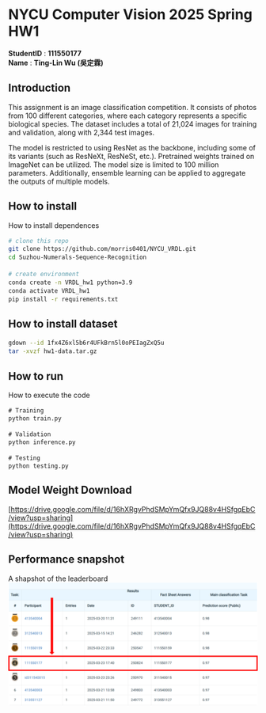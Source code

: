 # NYCU Computer Vision 2025 Spring HW1
**StudentID** : **111550177** \
**Name** : **Ting-Lin Wu (吳定霖)**

## Introduction
This assignment is an image classification competition. It consists of photos from 100 different categories, where each category represents a specific biological species. The dataset includes a total of 21,024 images for training and validation, along with 2,344 test images.

The model is restricted to using ResNet as the backbone, including some of its variants (such as ResNeXt, ResNeSt, etc.). Pretrained weights trained on ImageNet can be utilized. The model size is limited to 100 million parameters. Additionally, ensemble learning can be applied to aggregate the outputs of multiple models.


## How to install
How to install dependences
```bash
# clone this repo
git clone https://github.com/morris0401/NYCU_VRDL.git
cd Suzhou-Numerals-Sequence-Recognition

# create environment
conda create -n VRDL_hw1 python=3.9
conda activate VRDL_hw1
pip install -r requirements.txt
```

## How to install dataset
```bash
gdown --id 1fx4Z6xl5b6r4UFkBrn5l0oPEIagZxQ5u
tar -xvzf hw1-data.tar.gz
```

## How to run
How to execute the code
```
# Training
python train.py

# Validation
python inference.py

# Testing
python testing.py
```

## Model Weight Download
[https://drive.google.com/file/d/16hXRgvPhdSMpYmQfx9JQ88v4HSfgqEbC/view?usp=sharing](https://drive.google.com/file/d/16hXRgvPhdSMpYmQfx9JQ88v4HSfgqEbC/view?usp=sharing)

## Performance snapshot
A shapshot of the leaderboard
![image](assets/leaderboard.png)
